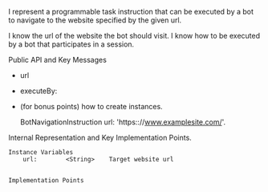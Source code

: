 I represent a programmable task instruction that can be executed by a bot to navigate to the website specified by the given url.

I know the url of the website the bot should visit.
I know how to be executed by a bot that participates in a session.


Public API and Key Messages

- url
- executeBy:
- (for bonus points) how to create instances.

   BotNavigationInstruction url: 'https:://www.examplesite.com/'.
 

Internal Representation and Key Implementation Points.

    Instance Variables
		url:		<String>	Target website url


    Implementation Points